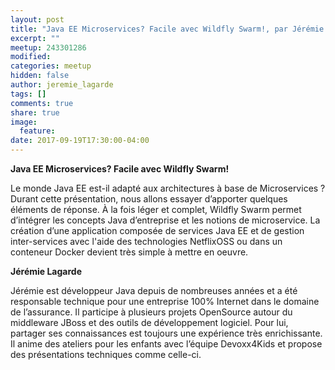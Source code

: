 ```yaml
---
layout: post
title: "Java EE Microservices? Facile avec Wildfly Swarm!, par Jérémie Lagarde"
excerpt: ""
meetup: 243301286
modified:
categories: meetup
hidden: false
author: jeremie_lagarde
tags: []
comments: true
share: true
image:
  feature:
date: 2017-09-19T17:30:00-04:00
---
```


__Java EE Microservices? Facile avec Wildfly Swarm!__

Le monde Java EE est-il adapté aux architectures à base de Microservices ? 
Durant cette présentation, nous allons essayer d’apporter quelques éléments de réponse. 
À la fois léger et complet, Wildfly Swarm permet d’intégrer les concepts Java d’entreprise et les notions de microservice. 
La création d’une application composée de services Java EE et de gestion inter-services avec l'aide des technologies NetflixOSS ou dans un conteneur Docker devient très simple à mettre en oeuvre.

__Jérémie Lagarde__

Jérémie est développeur Java depuis de nombreuses années et a été responsable technique pour une entreprise 100% Internet dans le domaine de l’assurance. 
Il participe à plusieurs projets OpenSource autour du middleware JBoss et des outils de développement logiciel. 
Pour lui, partager ses connaissances est toujours une expérience très enrichissante. 
Il anime des ateliers pour les enfants avec l’équipe Devoxx4Kids et propose des présentations techniques comme celle-ci.
